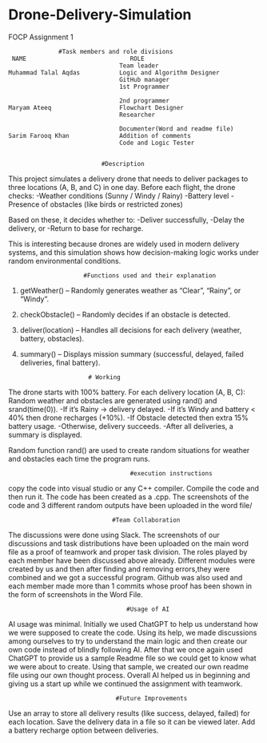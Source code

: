 # Drone-Delivery-Simulation
 FOCP Assignment 1
 
                  #Task members and role divisions
     NAME                             ROLE                                      
                                   Team leader                                  
    Muhammad Talal Aqdas           Logic and Algorithm Designer
                                   GitHub manager
                                   1st Programmer

                                   2nd programmer
    Maryam Ateeq                   Flowchart Designer
                                   Researcher

                                   Documenter(Word and readme file)  
    Sarim Farooq Khan              Addition of comments
                                   Code and Logic Tester

                                   
                              #Description
  This project simulates a delivery drone that needs to deliver packages to three locations (A, B, and C) in one day.
Before each flight, the drone checks:
   -Weather conditions (Sunny / Windy / Rainy)
   -Battery level
   -Presence of obstacles (like birds or restricted zones)
 
 Based on these, it decides whether to:
   -Deliver successfully,
   -Delay the delivery, or
   -Return to base for recharge.

This is interesting because drones are widely used in modern delivery systems, and this simulation shows how decision-making logic works under random environmental conditions.

                         #Functions used and their explanation

1. getWeather() – Randomly generates weather as “Clear”, “Rainy”, or “Windy”.
2. checkObstacle() – Randomly decides if an obstacle is detected.
3. deliver(location) – Handles all decisions for each delivery (weather, battery, obstacles).
4. summary() – Displays mission summary (successful, delayed, failed deliveries, final battery).

                          # Working

The drone starts with 100% battery.
For each delivery location (A, B, C):
Random weather and obstacles are generated using rand() and srand(time(0)).
-If it’s Rainy → delivery delayed.
-If it’s Windy and battery < 40% then drone recharges (+10%).
-If Obstacle detected then extra 15% battery usage.
-Otherwise, delivery succeeds.
-After all deliveries, a summary is displayed.

Random function rand() are used to create random situations for weather and obstacles each time the program runs.

                                      #execution instructions
copy the code into visual studio or any C++ compiler. Compile the code and then run it. The code has been created as a .cpp.
The screenshots of the code and 3 different random outputs have been uploaded in the word file/

                                 #Team Collaboration
The discussions were done using Slack. The screenshots of our discussions and task distributions have been uploaded on the main word file as a proof of teamwork and proper task division.
The roles played by each member have been discussed above already. Different modules were created by us and then after finding and removing errors,they were combined and we got a successful program. Github was also used and each member made more than 1 commits whose proof has been shown in the form of screenshots in the Word File.

                                     #Usage of AI
AI usage was minimal. Initially we used ChatGPT to help us understand how we were supposed to create the code.  Using its help, we made discussions among ourselves to try to understand the main logic and then create our own code instead of blindly following AI. After that we once again used ChatGPT to provide us a sample Readme file so we could get to know what we were about to create. Using that sample, we created our own readme file using our own thought process. Overall AI helped us in beginning and giving us a start up while we continued the assignment with teamwork.

                                  #Future Improvements

Use an array to store all delivery results (like success, delayed, failed) for each location.
Save the delivery data in a file so it can be viewed later.
Add a battery recharge option between deliveries.


